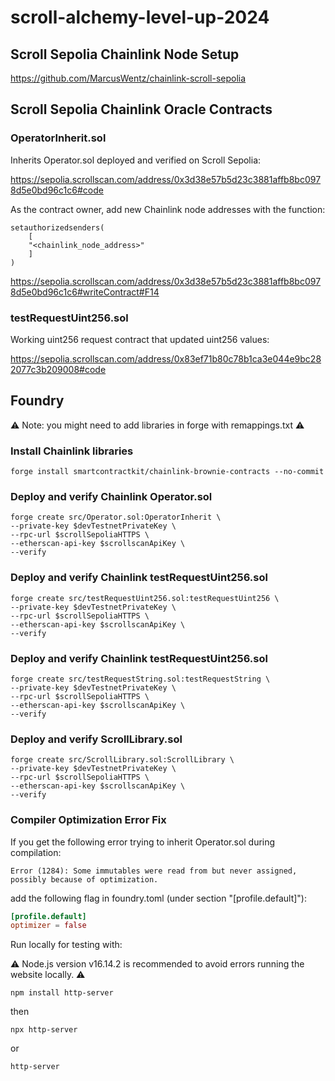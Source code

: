 # scroll-alchemy-level-up-2024

## Scroll Sepolia Chainlink Node Setup

https://github.com/MarcusWentz/chainlink-scroll-sepolia

## Scroll Sepolia Chainlink Oracle Contracts

### OperatorInherit.sol

Inherits Operator.sol deployed and verified on Scroll Sepolia:

https://sepolia.scrollscan.com/address/0x3d38e57b5d23c3881affb8bc0978d5e0bd96c1c6#code

As the contract owner, add new Chainlink node addresses with the function:

```solidity 
setauthorizedsenders(
    [
    "<chainlink_node_address>"
    ]
)
```

https://sepolia.scrollscan.com/address/0x3d38e57b5d23c3881affb8bc0978d5e0bd96c1c6#writeContract#F14

### testRequestUint256.sol

Working uint256 request contract that updated uint256 values:

https://sepolia.scrollscan.com/address/0x83ef71b80c78b1ca3e044e9bc282077c3b209008#code

## Foundry 

:warning: Note: you might need to add libraries in forge with remappings.txt :warning:

### Install Chainlink libraries
```
forge install smartcontractkit/chainlink-brownie-contracts --no-commit
```
### Deploy and verify Chainlink Operator.sol
```
forge create src/Operator.sol:OperatorInherit \
--private-key $devTestnetPrivateKey \
--rpc-url $scrollSepoliaHTTPS \
--etherscan-api-key $scrollscanApiKey \
--verify 
```

### Deploy and verify Chainlink testRequestUint256.sol
```
forge create src/testRequestUint256.sol:testRequestUint256 \
--private-key $devTestnetPrivateKey \
--rpc-url $scrollSepoliaHTTPS \
--etherscan-api-key $scrollscanApiKey \
--verify 
```

### Deploy and verify Chainlink testRequestUint256.sol
```
forge create src/testRequestString.sol:testRequestString \
--private-key $devTestnetPrivateKey \
--rpc-url $scrollSepoliaHTTPS \
--etherscan-api-key $scrollscanApiKey \
--verify 
```

### Deploy and verify ScrollLibrary.sol
```
forge create src/ScrollLibrary.sol:ScrollLibrary \
--private-key $devTestnetPrivateKey \
--rpc-url $scrollSepoliaHTTPS \
--etherscan-api-key $scrollscanApiKey \
--verify 
```

### Compiler Optimization Error Fix

If you get the following error trying to inherit Operator.sol during compilation:
```shell
Error (1284): Some immutables were read from but never assigned, possibly because of optimization.
```
add the following flag in foundry.toml (under section "[profile.default]"):
```toml
[profile.default]
optimizer = false
```

Run locally for testing with:

⚠️ Node.js version v16.14.2 is recommended to avoid errors running the website locally. ⚠️
```shell
npm install http-server
```
then
```shell
npx http-server
```
or
```shell
http-server
